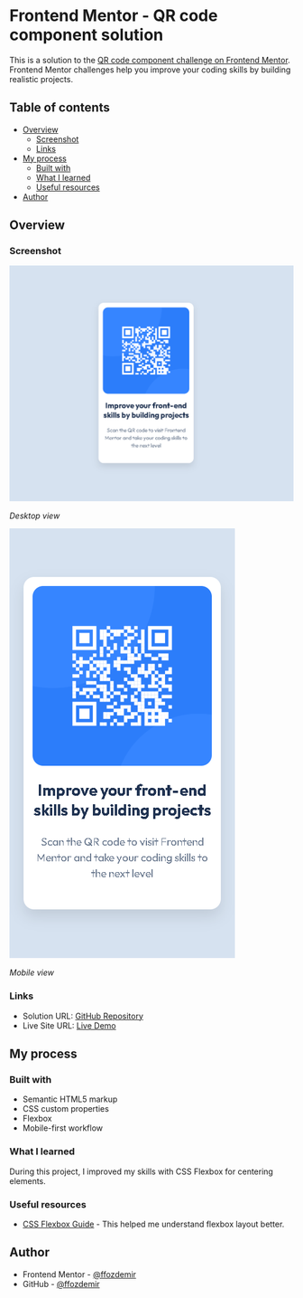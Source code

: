 # Frontend Mentor - QR code component solution

This is a solution to the [QR code component challenge on Frontend Mentor](https://www.frontendmentor.io/challenges/qr-code-component-iux_sIO_H). Frontend Mentor challenges help you improve your coding skills by building realistic projects. 

## Table of contents

- [Overview](#overview)
  - [Screenshot](#screenshot)
  - [Links](#links)
- [My process](#my-process)
  - [Built with](#built-with)
  - [What I learned](#what-i-learned)
  - [Useful resources](#useful-resources)
- [Author](#author)

## Overview

### Screenshot

![Desktop design of QR Code Component](./images/screenshot.jpg)

*Desktop view*

![Mobile design of QR Code Component](./images/screenshot-mobile.jpg)

*Mobile view*

### Links

- Solution URL: [GitHub Repository](https://github.com/ffozdemir/qr-code-component-main)
- Live Site URL: [Live Demo](https://yourusername.github.io/qr-code-component)

## My process

### Built with

- Semantic HTML5 markup
- CSS custom properties
- Flexbox
- Mobile-first workflow

### What I learned

During this project, I improved my skills with CSS Flexbox for centering elements.

### Useful resources

- [CSS Flexbox Guide](https://css-tricks.com/snippets/css/a-guide-to-flexbox/) - This helped me understand flexbox layout better.

## Author

- Frontend Mentor - [@ffozdemir](https://www.frontendmentor.io/profile/ffozdemir)
- GitHub - [@ffozdemir](https://github.com/ffozdemir)
